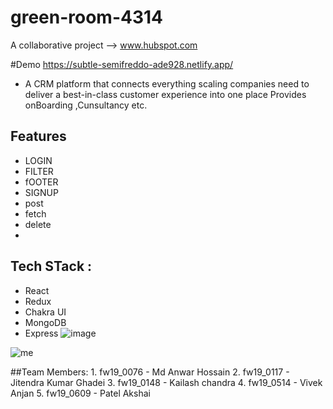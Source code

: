# green-room-4314
A collaborative project --> www.hubspot.com

#Demo
https://subtle-semifreddo-ade928.netlify.app/

* A CRM platform that connects everything scaling companies need to deliver a best-in-class customer experience into one place
Provides onBoarding ,Cunsultancy etc.
## Features
- LOGIN
- FILTER
- fOOTER
- SIGNUP
- post
- fetch
- delete
- 

## Tech STack :
- React
- Redux
- Chakra UI
- MongoDB
- Express
![image](https://user-images.githubusercontent.com/96822665/208614697-23a826ad-0276-423f-b7ea-9ce3f614bd28.png)

![me](https://user-images.githubusercontent.com/103638817/208615757-925689c2-c601-45df-babf-965726f5d98a.png)

##Team Members:
            1. fw19_0076 - Md Anwar Hossain
            2. fw19_0117 - Jitendra Kumar Ghadei
            3. fw19_0148 - Kailash chandra
            4. fw19_0514 - Vivek Anjan
            5. fw19_0609 - Patel Akshai
